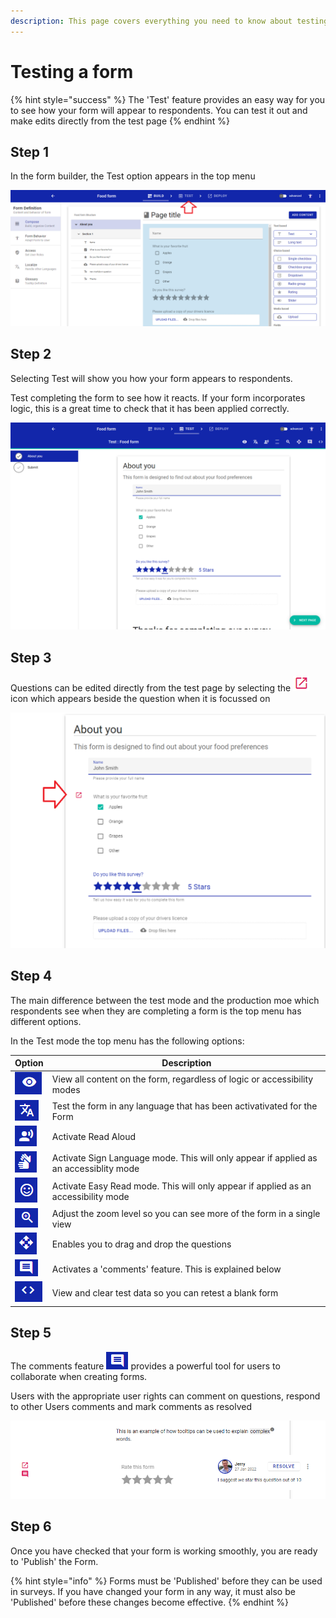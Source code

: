 ```yaml
---
description: This page covers everything you need to know about testing a form
---
```


# Testing a form

{% hint style="success" %}
The 'Test' feature provides an easy way for you to see how your form will appear to respondents. You can test it out and make edits directly from the test page
{% endhint %}

## Step 1

In the form builder, the Test option appears in the top menu

![](<../../../.gitbook/assets/image (315).png>)

## Step 2

Selecting Test will show you how your form appears to respondents.

Test completing the form to see how it reacts. If your form incorporates logic, this is a great time to check that it has been applied correctly.

![](<../../../.gitbook/assets/image (301).png>)

## Step 3

Questions can be edited directly from the test page by selecting the ![](<../../../.gitbook/assets/image (331) (1).png>)icon which appears beside the question when it is focussed on

![](<../../../.gitbook/assets/image (329) (1).png>)

## Step 4

The main difference between the test mode and the production moe which respondents see when they are completing a form is the top menu has different options.

In the Test mode the top menu has the following options:

| Option                                                      | Description                                                                           |
| ----------------------------------------------------------- | ------------------------------------------------------------------------------------- |
| ![](<../../../.gitbook/assets/image (7).png>)               | View all content on the form, regardless of logic or accessibility modes              |
| ![](<../../../.gitbook/assets/image (2) (1).png>)           | Test the form in any language that has been activativated for the Form                |
| ![](<../../../.gitbook/assets/image (296) (1) (1).png>)     | Activate Read Aloud                                                                   |
| ![](<../../../.gitbook/assets/image (2) (3).png>)           | Activate Sign Language mode. This will only appear if applied as an accessiblity mode |
| ![](<../../../.gitbook/assets/image (302).png>)             | Activate Easy Read mode. This will only appear if applied as an accessibility mode    |
| ![](<../../../.gitbook/assets/image (308).png>)             | Adjust the zoom level so you can see more of the form in a single view                |
| ![](<../../../.gitbook/assets/image (306) (1).png>)         | Enables you to drag and drop the questions                                            |
| ![](<../../../.gitbook/assets/image (327) (1) (1) (1).png>) | Activates a 'comments' feature. This is explained below                               |
| ![](<../../../.gitbook/assets/image (12).png>)              | View and clear test data so you can retest a blank form                               |

## Step 5

The comments feature ![](<../../../.gitbook/assets/image (325) (1) (1) (1).png>) provides a powerful tool for users to collaborate when creating forms.

Users with the appropriate user rights can comment on questions, respond to other Users comments and mark comments as resolved

![](<../../../.gitbook/assets/image (313) (1).png>)

## Step 6

Once you have checked that your form is working smoothly, you are ready to 'Publish' the Form.

{% hint style="info" %}
Forms must be 'Published' before they can be used in surveys. If you have changed your form in any way, it must also be 'Published' before these changes become effective.
{% endhint %}
